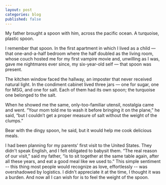 ```yaml
---
layout: post
categories: blog
published: false
---
```


My father brought a spoon with him, across the pacific ocean. A turquoise, plastic spoon.

I remember that spoon. In the first apartment in which I lived as a child — that one-and-a-half bedroom where the half doubled as the living room, whose couch hosted me for my first vampire movie and, unwilling as I was, gave me nightmares ever since, my six-year-old self — that spoon was present.

The kitchen window faced the hallway, an imposter that never received natural light. In the condiment cabinet lived three jars — one for sugar, one for MSG, and one for salt. Each of them had its own spoon; the turquoise one belonged to the salt.

When he showed me the same, only-too-familiar utensil, nostalgia came and went. “Your mom told me to wash it before bringing it on the plane,” he said, “but I couldn’t get a proper measure of salt without the weight of the clumps.”

Bear with the dingy spoon, he said, but it would help me cook delicious meals.

I had been planning for my parents' first visit to the United States. They didn't speak English, and I felt obligated to babysit them. “The real reason of our visit,” said my father, “is to sit together at the same table again, after all these years, and eat a good meal like we used to.” This simple sentiment -- this thing most people would recognize as love, effortlessly -- was overshadowed by logistics. I didn't appreciate it at the time, I thought it was a burden. And now all I can wish for is to feel the weight of the spoon.

